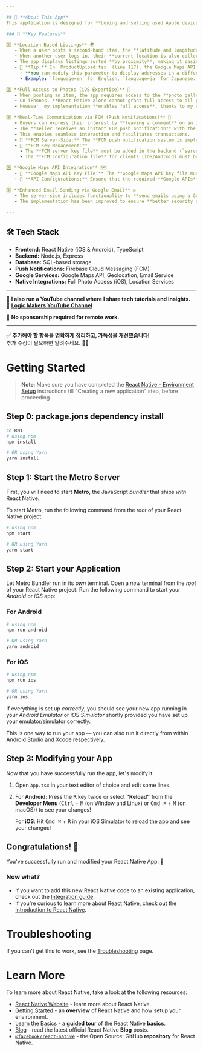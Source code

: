 ```yaml
---

## 📱 **About This App**  
This application is designed for **buying and selling used Apple devices**.  

### 🔹 **Key Features**  

1️⃣ **Location-Based Listings** 🌍  
   - When a user posts a second-hand item, the **latitude and longitude** at the time of posting are recorded.  
   - When another user logs in, their **current location is also collected**.  
   - The app displays listings sorted **by proximity**, making it easier for users to find nearby deals.  
   - 📍 **Tip:** In `ProductUpload.tsx` (line 117), the Google Maps API request uses `language=ko`, which ensures addresses are returned in Korean.  
     - **You can modify this parameter to display addresses in a different language by changing `language=ko` to your preferred language code.**  
     - Example: `language=en` for English, `language=ja` for Japanese.  

2️⃣ **Full Access to Photos (iOS Expertise)** 📸  
   - When posting an item, the app requires access to the **photo gallery**.  
   - On iPhones, **React Native alone cannot grant full access to all photos**.  
   - However, my implementation **enables full access**, thanks to my extensive **iOS native development experience**.  

3️⃣ **Real-Time Communication via FCM (Push Notifications)** 🚀  
   - Buyers can express their interest by **leaving a comment** on an item.  
   - The **seller receives an instant FCM push notification** with the comment content.  
   - This enables seamless interaction and facilitates transactions.  
   - 🔹 **FCM Server-Side:** The **FCM push notification system is implemented not only on iOS and Android clients but also on the Node.js server**.  
   - 🔹 **FCM Key Management:**  
     - The **FCM server key file** must be added in the backend (`server/` folder).  
     - The **FCM configuration file** for clients (iOS/Android) must be added in the appropriate directory.  

4️⃣ **Google Maps API Integration** 🗺️  
   - 🔹 **Google Maps API Key File:** The **Google Maps API key file must be added** for location-based services to function.  
   - 🔹 **API Configurations:** Ensure that the required **Google APIs** (Geocoding, Places, and Maps JavaScript API) are enabled in Google Cloud Console.  

5️⃣ **Enhanced Email Sending via Google Email** ✉️  
   - The server-side includes functionality to **send emails using a Google email account**.  
   - The implementation has been improved to ensure **better security and reliability**.  

---
```


## 🛠 **Tech Stack**  
- **Frontend:** React Native (iOS & Android), TypeScript  
- **Backend:** Node.js, Express  
- **Database:** SQL-based storage  
- **Push Notifications:** Firebase Cloud Messaging (FCM)  
- **Google Services:** Google Maps API, Geolocation, Email Service  
- **Native Integrations:** Full Photo Access (iOS), Location Services  

---

🚀 **I also run a YouTube channel where I share tech tutorials and insights.**  
🔗 [**Logic Makers YouTube Channel**](https://www.youtube.com/@logicmakers/channels)  

💼 **No sponsorship required for remote work.**  

---

✅ **추가해야 할 항목을 명확하게 정리하고, 가독성을 개선했습니다!**  
추가 수정이 필요하면 알려주세요. 🚀😊

# Getting Started

>**Note**: Make sure you have completed the [React Native - Environment Setup](https://reactnative.dev/docs/environment-setup) instructions till "Creating a new application" step, before proceeding.

## Step 0: package.jons dependency install 

 


```bash
cd RN1
# using npm
npm install

# OR using Yarn
yarn install
```


## Step 1: Start the Metro Server

First, you will need to start **Metro**, the JavaScript _bundler_ that ships _with_ React Native.

To start Metro, run the following command from the _root_ of your React Native project:

```bash
# using npm
npm start

# OR using Yarn
yarn start
```

## Step 2: Start your Application

Let Metro Bundler run in its _own_ terminal. Open a _new_ terminal from the _root_ of your React Native project. Run the following command to start your _Android_ or _iOS_ app:

### For Android

```bash
# using npm
npm run android

# OR using Yarn
yarn android
```

### For iOS

```bash
# using npm
npm run ios

# OR using Yarn
yarn ios
```

If everything is set up _correctly_, you should see your new app running in your _Android Emulator_ or _iOS Simulator_ shortly provided you have set up your emulator/simulator correctly.

This is one way to run your app — you can also run it directly from within Android Studio and Xcode respectively.

## Step 3: Modifying your App

Now that you have successfully run the app, let's modify it.

1. Open `App.tsx` in your text editor of choice and edit some lines.
2. For **Android**: Press the <kbd>R</kbd> key twice or select **"Reload"** from the **Developer Menu** (<kbd>Ctrl</kbd> + <kbd>M</kbd> (on Window and Linux) or <kbd>Cmd ⌘</kbd> + <kbd>M</kbd> (on macOS)) to see your changes!

   For **iOS**: Hit <kbd>Cmd ⌘</kbd> + <kbd>R</kbd> in your iOS Simulator to reload the app and see your changes!

## Congratulations! :tada:

You've successfully run and modified your React Native App. :partying_face:

### Now what?

- If you want to add this new React Native code to an existing application, check out the [Integration guide](https://reactnative.dev/docs/integration-with-existing-apps).
- If you're curious to learn more about React Native, check out the [Introduction to React Native](https://reactnative.dev/docs/getting-started).

# Troubleshooting

If you can't get this to work, see the [Troubleshooting](https://reactnative.dev/docs/troubleshooting) page.

# Learn More

To learn more about React Native, take a look at the following resources:

- [React Native Website](https://reactnative.dev) - learn more about React Native.
- [Getting Started](https://reactnative.dev/docs/environment-setup) - an **overview** of React Native and how setup your environment.
- [Learn the Basics](https://reactnative.dev/docs/getting-started) - a **guided tour** of the React Native **basics**.
- [Blog](https://reactnative.dev/blog) - read the latest official React Native **Blog** posts.
- [`@facebook/react-native`](https://github.com/facebook/react-native) - the Open Source; GitHub **repository** for React Native.
